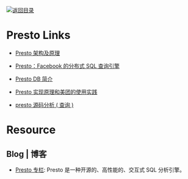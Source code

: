 [![返回目录](https://user-images.githubusercontent.com/5803001/38079637-ff0abcf0-3371-11e8-9b76-ad651620afc7.jpg)](https://github.com/wxyyxc1992/Awesome-Links)

# Presto Links

- [Presto 架构及原理](http://www.cnblogs.com/tgzhu/p/6033373.html)

- [Presto：Facebook 的分布式 SQL 查询引擎](http://blog.jobbole.com/51177/)

- [Presto DB 简介](http://www.mutouxiaogui.cn/blog/?p=395)

- [Presto 实现原理和美团的使用实践](http://tech.meituan.com/presto.html)

- [presto 源码分析 ( 查询 )](http://blog.csdn.net/sinat_27545249/article/details/52502765)

# Resource

## Blog | 博客

- [Presto 专栏](https://zhuanlan.zhihu.com/presto-cn): Presto 是一种开源的、高性能的、交互式 SQL 分析引擎。
